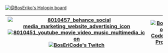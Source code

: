 [![@BosEriko's Holopin board](https://holopin.me/boseriko)](https://holopin.io/@boseriko)

| [![8010457_behance_social media_marketing_website_advertising_icon](https://user-images.githubusercontent.com/10940193/202833440-0112e88c-7a86-452f-b4ac-75371183a565.png)](https://www.behance.net/bos-eriko)[![8010451_youtube_movie_video_music_multimedia_icon](https://user-images.githubusercontent.com/10940193/202833380-533e7088-94a4-4eb8-ad7b-de3708e8d7c4.png)](https://www.youtube.com/channel/UCVW9zuKho67gbISdMBZ4igg)[![BosEriCode's Twitch](https://user-images.githubusercontent.com/10940193/202833106-2570725b-88d9-4e0c-ab76-a814322852c2.png)](https://www.twitch.tv/BosEriCode) | [![BosEriko's Codewars Profile](https://www.codewars.com/users/BosEriko/badges/large)](https://www.codewars.com/users/BosEriko) |
| - | - |
